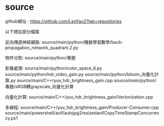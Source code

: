 # source

github網址 : https://github.com/LeoYau2?tab=repositories

以下標註部分檔案

反向傳遞神經網路:
source/main/python/機器學習數學/back-propagation_network_quadrant.2.py

物件分割:
source/main/python/專題

影像處理:
source/main/python/color_space_6.py
source/main/python/hdr_video_gain.py
source/main/python/bloom_向量化計算.py
source/main/C++/yuv_hdr_brightness_gain.cpp
source/main/python/專題/sRGB轉grayscale_向量化計算

向量化計算:
source/main/C++/yuv_hdr_brightness_gain/Vectorization.cpp

多線程:
source/main/C++/yuv_hdr_brightness_gain/Producer-Consumer.cpp
source/main/powershell/avif/autojpg2resizedavifCopyTimeStampConcurrency.ps1
